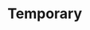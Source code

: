 # Temporary 
         
  
                
              
       
                       
      
  
 
